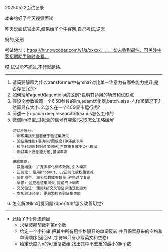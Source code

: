 20250522面试记录

本来约好了今天视频面试

昨天说面试官出差,结果给了个牛客网,自己考试,逆天

妈的,死刑

考试地址：https://hr.nowcoder.com/v1/s/xxxxx，...，如未收到邮件，可关注牛客招聘助手随时查看。

哎,试试能不能过,不行就跑路.

---

1. 请简要解释为什么transformer中有mha?对比单一注意力有哪些能力提升,是否存在冗余?
2. 如何理解agent和agentic ai的区别?说明其适用的场景和优缺点
3. 假设全参数微调一个6.5B参数的llm,adam优化器,batch_size=4,fp16情况下,1.估算显存大小. 2.怎么在一个40G显卡运行呢?
4. 简述一下opanai deepresearch和manus怎么工作的
5. 微调llm模型,过拟合的信号有哪些?采取怎么策略缓解
    ```
    过拟合信号:
    - 训练集损失显著低于验证集损失
    - 验证集性能(准确率/困惑度)停滞或下降
    - 模型对训练数据过度敏感,生成重复或不泛化输出
    - 测试集上泛化能力差,错误率高

    缓解策略:
    - 数据增强: 扩充多样化训练数据,引入噪声
    - 正则化: 使用Dropout、L2正则化或权重衰减
    - 简化模型: 减少层数或参数量,避免过度复杂
    - 早停: 监控验证集损失,提前终止训练
    - 交叉验证: 使用k折交叉验证评估泛化能力
    - 增加验证频率: 更频繁检查验证集性能
    ```
6. 怎么解决llm幻觉问题?dpo和rlhf怎么改善幻觉?

---

- 还给了3个算法题目
    - 求斐波那契数列第n个数
    - 给定一个字符串,把其中所有用空格隔开的单词反转,并且保留原来的空格和单词顺序(返回str,字符串只有小写英文和空格)
    - 给定长度为n的可重复数组,找出其中不去重的最小的k个数
